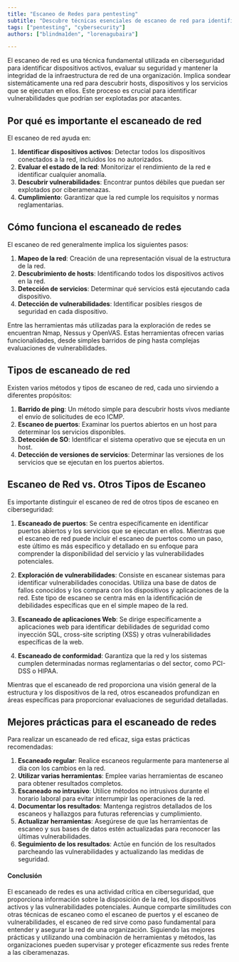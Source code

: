 ```yaml
---
title: "Escaneo de Redes para pentesting"
subtitle: "Descubre técnicas esenciales de escaneo de red para identificar dispositivos activos y vulnerabilidades durante tu pentesting"
tags: ["pentesting", "cybersecurity"]
authors: ["blindma1den", "lorenagubaira"]

---
```


El escaneo de red es una técnica fundamental utilizada en ciberseguridad para identificar dispositivos activos, evaluar su seguridad y mantener la integridad de la infraestructura de red de una organización. Implica sondear sistemáticamente una red para descubrir hosts, dispositivos y los servicios que se ejecutan en ellos. Este proceso es crucial para identificar vulnerabilidades que podrían ser explotadas por atacantes.

## Por qué es importante el escaneado de red

El escaneo de red ayuda en:

1. **Identificar dispositivos activos**: Detectar todos los dispositivos conectados a la red, incluidos los no autorizados.
2. **Evaluar el estado de la red**: Monitorizar el rendimiento de la red e identificar cualquier anomalía.
3. **Descubrir vulnerabilidades**: Encontrar puntos débiles que puedan ser explotados por ciberamenazas.
4. **Cumplimiento**: Garantizar que la red cumple los requisitos y normas reglamentarias.

## Cómo funciona el escaneado de redes

El escaneo de red generalmente implica los siguientes pasos:

1. **Mapeo de la red**: Creación de una representación visual de la estructura de la red.
2. **Descubrimiento de hosts**: Identificando todos los dispositivos activos en la red.
3. **Detección de servicios**: Determinar qué servicios está ejecutando cada dispositivo.
4. **Detección de vulnerabilidades**: Identificar posibles riesgos de seguridad en cada dispositivo.

Entre las herramientas más utilizadas para la exploración de redes se encuentran Nmap, Nessus y OpenVAS. Estas herramientas ofrecen varias funcionalidades, desde simples barridos de ping hasta complejas evaluaciones de vulnerabilidades.

## Tipos de escaneado de red

Existen varios métodos y tipos de escaneo de red, cada uno sirviendo a diferentes propósitos:

1. **Barrido de ping**: Un método simple para descubrir hosts vivos mediante el envío de solicitudes de eco ICMP.
2. **Escaneo de puertos**: Examinar los puertos abiertos en un host para determinar los servicios disponibles.
3. **Detección de SO**: Identificar el sistema operativo que se ejecuta en un host.
4. **Detección de versiones de servicios**: Determinar las versiones de los servicios que se ejecutan en los puertos abiertos.

## Escaneo de Red vs. Otros Tipos de Escaneo

Es importante distinguir el escaneo de red de otros tipos de escaneo en ciberseguridad:

1. **Escaneado de puertos**: Se centra específicamente en identificar puertos abiertos y los servicios que se ejecutan en ellos. Mientras que el escaneo de red puede incluir el escaneo de puertos como un paso, este último es más específico y detallado en su enfoque para comprender la disponibilidad del servicio y las vulnerabilidades potenciales.
   
2. **Exploración de vulnerabilidades**: Consiste en escanear sistemas para identificar vulnerabilidades conocidas. Utiliza una base de datos de fallos conocidos y los compara con los dispositivos y aplicaciones de la red. Este tipo de escaneo se centra más en la identificación de debilidades específicas que en el simple mapeo de la red.

3. **Escaneado de aplicaciones Web**: Se dirige específicamente a aplicaciones web para identificar debilidades de seguridad como inyección SQL, cross-site scripting (XSS) y otras vulnerabilidades específicas de la web.

4. **Escaneado de conformidad**: Garantiza que la red y los sistemas cumplen determinadas normas reglamentarias o del sector, como PCI-DSS o HIPAA.

Mientras que el escaneado de red proporciona una visión general de la estructura y los dispositivos de la red, otros escaneados profundizan en áreas específicas para proporcionar evaluaciones de seguridad detalladas.

## Mejores prácticas para el escaneado de redes

Para realizar un escaneado de red eficaz, siga estas prácticas recomendadas:

1. **Escaneado regular**: Realice escaneos regularmente para mantenerse al día con los cambios en la red.
2. **Utilizar varias herramientas**: Emplee varias herramientas de escaneo para obtener resultados completos.
3. **Escaneado no intrusivo**: Utilice métodos no intrusivos durante el horario laboral para evitar interrumpir las operaciones de la red.
4. **Documentar los resultados**: Mantenga registros detallados de los escaneos y hallazgos para futuras referencias y cumplimiento.
5. **Actualizar herramientas**: Asegúrese de que las herramientas de escaneo y sus bases de datos estén actualizadas para reconocer las últimas vulnerabilidades.
6. **Seguimiento de los resultados**: Actúe en función de los resultados parcheando las vulnerabilidades y actualizando las medidas de seguridad.

#### Conclusión

El escaneado de redes es una actividad crítica en ciberseguridad, que proporciona información sobre la disposición de la red, los dispositivos activos y las vulnerabilidades potenciales. Aunque comparte similitudes con otras técnicas de escaneo como el escaneo de puertos y el escaneo de vulnerabilidades, el escaneo de red sirve como paso fundamental para entender y asegurar la red de una organización. Siguiendo las mejores prácticas y utilizando una combinación de herramientas y métodos, las organizaciones pueden supervisar y proteger eficazmente sus redes frente a las ciberamenazas.
